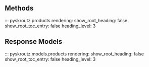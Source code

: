 ## Methods

::: pyskroutz.products
    rendering:
      show_root_heading: false
      show_root_toc_entry: false
      heading_level: 3

## Response Models
::: pyskroutz.models.products
    rendering:
      show_root_heading: false
      show_root_toc_entry: false
      heading_level: 3